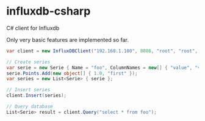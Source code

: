 influxdb-csharp
===============

C# client for Influxdb

Only very basic features are implemented so far.

```cs
var client = new InfluxDBClient("192.168.1.100", 8086, "root", "root", "MyDataBase");

// Create series
var serie = new Serie { Name = "foo", ColumnNames = new[] { "value", "value_str" } };
serie.Points.Add(new object[] { 1.0, "first" });
var series = new List<Serie> { serie };

// Insert series
client.Insert(series);

// Query database
List<Serie> result = client.Query("select * from foo");
```